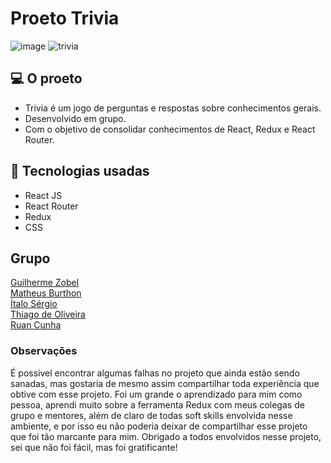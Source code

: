 # Proeto Trivia

![image](https://user-images.githubusercontent.com/87620994/164816426-60b8806a-b2ce-4c48-9f9d-c6dcd902f407.png)
![trivia](https://user-images.githubusercontent.com/87620994/164817902-6a9daaf9-0183-4c9d-bf29-23dbe33ee8d1.gif)

## 💻 O proeto
* Trivia é um jogo de perguntas e respostas sobre conhecimentos gerais.
* Desenvolvido em grupo.
* Com o objetivo de consolidar conhecimentos de React, Redux e React Router.

## 🧰 Tecnologias usadas
* React JS
* React Router
* Redux
* CSS

## Grupo

<a href="https://github.com/Guilherme-Zobel" >Guilherme Zobel</a>
<br>
<a href="https://github.com/MatheusBurthon91" >Matheus Burthon</a>
<br>
<a href="https://github.com/italosergio" >Ítalo Sérgio</a>
<br>
<a href="https://github.com/RuanCunha" >Thiago de Oliveira</a>
<br>
<a href="https://github.com/ThDevTrader" >Ruan Cunha</a>

### Observações

É possível encontrar algumas falhas no projeto que ainda estão sendo sanadas, mas gostaria de mesmo assim compartilhar toda experiência que obtive com esse projeto. Foi um grande o aprendizado para mim como pessoa, aprendi muito sobre a ferramenta Redux com meus colegas de grupo e mentores, além de claro de todas soft skills envolvida nesse ambiente, e por isso eu não poderia deixar de compartilhar esse projeto que foi tão marcante para mim. Obrigado a todos envolvidos nesse projeto, sei que não foi fácil, mas foi gratificante!

